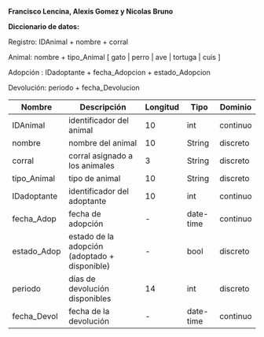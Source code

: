 **Francisco Lencina, Alexis Gomez y Nicolas Bruno**

**Diccionario de datos:**

Registro: IDAnimal + nombre + corral

Animal: nombre + tipo_Animal [ gato | perro | ave | tortuga | cuis ]

Adopción : IDadoptante + fecha_Adopcion + estado_Adopcion 

Devolución: periodo + fecha_Devolucion

| Nombre      | Descripción                            | Longitud | Tipo       | Dominio  |
|-------------|----------------------------------------|----------|------------|----------|
| IDAnimal    | identificador del animal               | 10       | int        | continuo |
| nombre      | nombre del animal                      | 10       | String     | discreto |
| corral      | corral asignado a los animales         | 3        | String     | discreto |
| tipo_Animal | tipo de animal                         | 10       | String     | discreto |
| IDadoptante | identificador del adoptante            | 10       | int        | continuo |
| fecha_Adop  | fecha de adopción                      | -        | date-time  | continuo |
| estado_Adop | estado de la adopción (adoptado + disponible) | - |    bool    | discreto |
| periodo     | días de devolución disponibles         | 14       | int        | discreto |
| fecha_Devol | fecha de la devolución                 | -        | date-time  | continuo |
